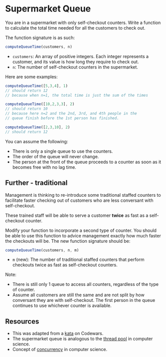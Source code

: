 # Supermarket Queue

You are in a supermarket with only self-checkout counters. Write a function to calculate the total time needed for all the customers to check out.

The function signature is as such:

```js
computeQueueTime(customers, n)
```

- `customers`: An array of positive integers. Each integer represents a customer, and its value is how long they require to check out.
- `n`: The number of self-checkout counters in the supermarket.

Here are some examples:

```js
computeQueueTime([5,3,4], 1)
// should return 12
// because when n=1, the total time is just the sum of the times

computeQueueTime([10,2,3,3], 2)
// should return 10
// because here n=2 and the 2nd, 3rd, and 4th people in the 
// queue finish before the 1st person has finished.

computeQueueTime([2,3,10], 2)
// should return 12
```

You can assume the following:

- There is only a single queue to use the counters.
- The order of the queue will never change. 
- The person at the front of the queue proceeds to a counter as soon as it becomes free with no lag time.

## Further - traditional 

Management is thinking to re-introduce some traditional staffed counters to facilitate faster checking out of customers who are less conversant with self-checkout.

These trained staff will be able to serve a customer __twice__ as fast as a self-checkout counter.

Modify your function to incorporate a second type of counter. You should be able to use this function to advice management exactly how much faster the checkouts will be. The new function signature should be:

```js
computeQueueTime(customers, n, m)
```

- `m` (new): The number of traditional staffed counters that perform checkouts twice as fast as self-checkout counters.

Note:

- There is still only 1 queue to access all counters, regardless of the type of counter.
- Assume all customers are still the same and are not split by how conversant they are with self-checkout. The first person in the queue continues to use whichever counter is available.

## Resources

- This was adapted from a [kata](https://www.codewars.com/kata/the-supermarket-queue/train) on Codewars.
- The supermarket queue is analogous to the [thread pool](https://en.wikipedia.org/wiki/Thread_pool) in computer science.
- Concept of [concurrency](https://en.wikipedia.org/wiki/Concurrency_(computer_science)) in computer science.

